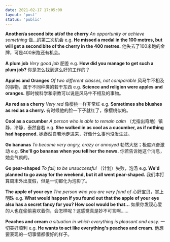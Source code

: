 ```yaml
---
date: 2021-02-17 17:05:00
layout: 'post'
status: 'public'
---
```


**Another/a second bite at/of the cherry**
 *An opportunity or achieve something* 
做…的第二次机会
e.g.
**He missed a medal in the 100 metres, but will get a second bite of the cherry in the 400 metres.**
他失去了100米跑的金牌，可是400米跑还有机会。

**A plum job**
 *Very good job* 
肥差
e.g.
**How did you manage to get such a plum job?**
你是怎么找到这么好的工作的？

**Apples and Oranges**
 *Of two different classes, not comparable* 
风马牛不相及的事物，属于不同种类的若干东西
e.g.
**Science and religion were apples and oranges.**
那时候科学和宗教可以说是风马牛不相及的事物。

**As red as a cherry**
 *Very red* 
像樱桃一样非常红
e.g.
**Sometimes she blushes as red as a cherry.**
有时候他的脸一下子就红了，像樱桃似的。

**Cool as a cucumber**
 *A person who is able to remain calm* 
（尤指出奇地）镇静，冷静，泰然自若
e.g.
**She walked in as cool as a cucumber, as if nothing had happened.**
她泰然自若地走进来，好像什么事也没发生过。

**Go bananas**
 *To become very angry, crazy or annoyed* 
勃然大怒；极度兴奋激动
e.g.
**She'll go bananas when you tell her the news.**
你若告诉她这个消息，她会气疯的。

**Go pear-shaped**
 *To fail; to be unsuccessful* 
（计划）失败，泡汤
e.g.
**We'd planned to go away for the weekend, but it all went pear-shaped.**
我们本打算周末外出度假，但是一切都化为泡影了。

**The apple of your eye**
 *The person who you are very fond of* 
心肝宝贝，掌上明珠
e.g.
**What would happen if you found out that the apple of your eye also has a secret fancy for you? How cool would be that…**
如果你发现心爱的人也在偷偷喜欢着你，会怎样呢？这感觉真是妙不可言啊……

**Peaches and cream**
 *a situation in which everything is pleasant and easy.* 
一切美好顺利
e.g.
**He wants to act like everything's peaches and cream.**
他想要表现的一切事情都很好的样子。